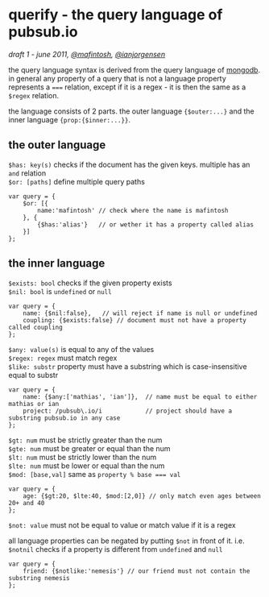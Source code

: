 # querify - the query language of pubsub.io

*draft 1 - june 2011, [@mafintosh](http://twitter.com/mafintosh), [@ianjorgensen](http://twitter.com/ianjorgensen)*

the query language syntax is derived from the query language of [mongodb](http://mongodb.com).  
in general any property of a query that is not a language property represents a `===` relation,
except if it is a regex - it is then the same as a `$regex` relation.

the language consists of 2 parts. the outer language `{$outer:...}` and the inner language `{prop:{$inner:...}}`.

## the outer language
`$has: key(s)` checks if the document has the given keys. multiple has an `and` relation	
`$or: [paths]` define multiple query paths

	var query = {
		$or: [{
			name:'mafintosh' // check where the name is mafintosh
		}, {
			{$has:'alias'}   // or wether it has a property called alias
		}]
	};

## the inner language

`$exists: bool`    checks if the given property exists  
`$nil: bool`       is `undefined` or `null`  

	var query = {
		name: {$nil:false},   // will reject if name is null or undefined
		coupling: {$exists:false} // document must not have a property called coupling
	};
	
`$any: value(s)`   is equal to any of the values  
`$regex: regex`    must match regex  
`$like: substr`    property must have a substring which is case-insensitive equal to substr  

	var query = {
		name: {$any:['mathias', 'ian']},  // name must be equal to either mathias or ian
		project: /pubsub\.io/i            // project should have a substring pubsub.io in any case
	};
	
`$gt: num`         must be strictly greater than the num  
`$gte: num`        must be greater or equal than the num  
`$lt: num`         must be strictly lower than the num  
`$lte: num`        must be lower or equal than the num  
`$mod: [base,val]` same as `property % base === val`  

	var query = {
		age: {$gt:20, $lte:40, $mod:[2,0]} // only match even ages between 20+ and 40		
	};

`$not: value`      must not be equal to value or match value if it is a regex  
	
all language properties can be negated by putting `$not` in front of it.
i.e. `$notnil` checks if a property is different from `undefined` and `null`

	var query = {
		friend: {$notlike:'nemesis'} // our friend must not contain the substring nemesis
	};
